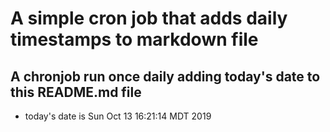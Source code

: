 A simple cron job that adds daily timestamps to markdown file
============================================================
## A chronjob run once daily adding today's date to this README.md file
* today's date is Sun Oct 13 16:21:14 MDT 2019
